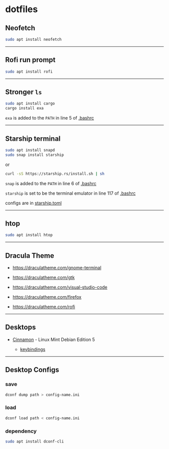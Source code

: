 # dotfiles

## Neofetch

```sh
sudo apt install neofetch
```

---

## Rofi run prompt

```sh
sudo apt install rofi
```

---

## Stronger `ls`

```sh
sudo apt install cargo
cargo install exa
```

`exa` is added to the `PATH` in line 5 of [.bashrc](https://github.com/matheus-ft/dotfiles/blob/master/.bashrc)

---

## Starship terminal

```sh
sudo apt install snapd
sudo snap install starship
```

or

```sh
curl -sS https://starship.rs/install.sh | sh
```

`snap` is added to the `PATH` in line 6 of [.bashrc](https://github.com/matheus-ft/dotfiles/blob/master/.bashrc)

`starship` is set to be the terminal emulator in line 117 of [.bashrc](https://github.com/matheus-ft/dotfiles/blob/master/.bashrc)

configs are in [starship.toml](https://github.com/matheus-ft/dotfiles/blob/master/.config/starship.toml)

---

## htop

```sh
sudo apt install htop
```

---

## Dracula Theme

- <https://draculatheme.com/gnome-terminal>

- <https://draculatheme.com/gtk>

- <https://draculatheme.com/visual-studio-code>

- <https://draculatheme.com/firefox>

- <https://draculatheme.com/rofi>

---

## Desktops

- [Cinnamon](https://github.com/matheus-ft/dotfiles/blob/master/cinnamon-desktop.ini) - Linux Mint Debian Edition 5

  - [keybindings](https://github.com/matheus-ft/dotfiles/blob/master/cinnamon-keybindings.ini)

---

## Desktop Configs

### save

```sh
dconf dump path > config-name.ini
```

### load

```sh
dconf load path < config-name.ini
```

### dependency

```sh
sudo apt install dconf-cli
```
